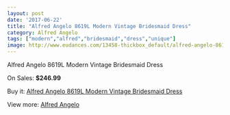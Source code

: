 ```yaml
---
layout: post
date: '2017-06-22'
title: "Alfred Angelo 8619L Modern Vintage Bridesmaid Dress"
category: Alfred Angelo
tags: ["modern","alfred","bridesmaid","dress","unique"]
image: http://www.eudances.com/13458-thickbox_default/alfred-angelo-8619l-modern-vintage-bridesmaid-dress.jpg
---
```

Alfred Angelo 8619L Modern Vintage Bridesmaid Dress

On Sales: **$246.99**
<a href="https://www.eudances.com/en/alfred-angelo/4063-alfred-angelo-8619l-modern-vintage-bridesmaid-dress.html"><amp-img layout="responsive" width="600" height="600" src="//www.eudances.com/13458-thickbox_default/alfred-angelo-8619l-modern-vintage-bridesmaid-dress.jpg" alt="Alfred Angelo 8619L Modern Vintage Bridesmaid Dress 0" /></a>
<a href="https://www.eudances.com/en/alfred-angelo/4063-alfred-angelo-8619l-modern-vintage-bridesmaid-dress.html"><amp-img layout="responsive" width="600" height="600" src="//www.eudances.com/13459-thickbox_default/alfred-angelo-8619l-modern-vintage-bridesmaid-dress.jpg" alt="Alfred Angelo 8619L Modern Vintage Bridesmaid Dress 1" /></a>

Buy it: [Alfred Angelo 8619L Modern Vintage Bridesmaid Dress](https://www.eudances.com/en/alfred-angelo/4063-alfred-angelo-8619l-modern-vintage-bridesmaid-dress.html "Alfred Angelo 8619L Modern Vintage Bridesmaid Dress")

View more: [Alfred Angelo](https://www.eudances.com/en/51-alfred-angelo "Alfred Angelo")